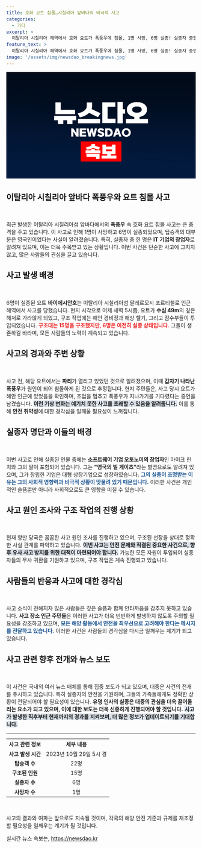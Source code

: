 ```yaml
---
title: 호화 요트 침몰…시칠리아 앞바다의 비극적 사고
categories:
  - 기타
excerpt: >
  이탈리아 시칠리아 해역에서 호화 요트가 폭풍우에 침몰, 1명 사망, 6명 실종! 실종자 중엔 영국의 빌 게이츠로 불리는 IT 거물 마이크 린치가 포함돼, 긴박한 구조작업이 진행 중입니다.
feature_text: >
  이탈리아 시칠리아 해역에서 호화 요트가 폭풍우에 침몰, 1명 사망, 6명 실종! 실종자 중엔 영국의 빌 게이츠로 불리는 IT 거물 마이크 린치가 포함돼, 긴박한 구조작업이 진행 중입니다.
image: '/assets/img/newsdao_breakingnews.jpg'
---
```


<p><img src="/assets/img/newsdao_breakingnews.jpg" alt="koreaapp 속보" /></p>

<h2 data-ke-size="size26">이탈리아 시칠리아 앞바다 폭풍우와 요트 침몰 사고</h2>

<p data-ke-size="size16">&nbsp;</p>

<p data-ke-size="size16">최근 발생한 이탈리아 시칠리아섬 앞바다에서의 <b>폭풍우</b> 속 호화 요트 침몰 사고는 큰 충격을 주고 있습니다. 이 사고로 인해 1명이 사망하고 6명이 실종되었으며, 탑승객의 대부분은 영국인이었다는 사실이 알려졌습니다. 특히, 실종자 중 한 명은 <b>IT 기업의 창업자</b>로 알려져 있으며, 이는 더욱 주목받고 있는 상황입니다. 이번 사건은 단순한 사고에 그치지 않고, 많은 사람들의 관심을 끌고 있습니다.</p>

<h2 data-ke-size="size26">사고 발생 배경</h2>

<p data-ke-size="size16">&nbsp;</p>

<p data-ke-size="size16">6명이 실종된 요트 <b>바이에시안호</b>는 이탈리아 시칠리아섬 팔레르모시 포르티첼로 인근 해역에서 사고를 당했습니다. 현지 시각으로 어제 새벽 5시쯤, 요트가 <b>수심 49m</b>의 깊은 해저로 가라앉게 되었고, 구조 작업에는 해안 경비정과 해상 헬기, 그리고 잠수부들이 투입되었습니다. <b><span style="color: #ee2323;">구조대는 15명을 구조했지만, 6명은 여전히 실종 상태입니다.</span></b> 그들이 생존하길 바라며, 모든 사람들의 노력이 계속되고 있습니다.</p>

<h2 data-ke-size="size26">사고의 경과와 주변 상황</h2>

<p data-ke-size="size16">&nbsp;</p>

<p data-ke-size="size16">사고 전, 해당 요트에서는 <b>파티</b>가 열리고 있었던 것으로 알려졌으며, 이때 <b>갑자기 나타난 폭풍우</b>가 원인이 되어 침몰하게 된 것으로 추정됩니다. 현지 주민들은, 사고 당시 요트가 해안 인근에 있었음을 확인하며, 조업을 멈추고 폭풍우가 지나가기를 기다렸다는 증언을 남겼습니다. <b><span style="background-color: #21538527;">이런 기상 변화는 예기치 못한 사고를 초래할 수 있음을 알려줍니다.</span></b> 이를 통해 <b>안전 취약성</b>에 대한 경각심을 일깨울 필요성이 느껴집니다.</p>

<h2 data-ke-size="size26">실종자 명단과 이들의 배경</h2>

<p data-ke-size="size16">&nbsp;</p>

<p data-ke-size="size16">이번 사고로 인해 실종된 인물 중에는 <b>소프트웨어 기업 오토노미의 창업자</b>인 마이크 린치와 그의 딸이 포함되어 있습니다. 그는 <b>&quot;영국의 빌 게이츠&quot;</b>라는 별명으로도 알려져 있으며, 그가 창립한 기업은 대형 상장기업으로 성장하였습니다. <b><span style="color: #1a5490;">그의 실종이 조명받는 이유는 그의 사회적 영향력과 비극적 상황이 맞물려 있기 때문입니다.</span></b> 이러한 사건은 개인적인 슬픔뿐만 아니라 사회적으로도 큰 영향을 미칠 수 있습니다.</p>

<h2 data-ke-size="size26">사고 원인 조사와 구조 작업의 진행 상황</h2>

<p data-ke-size="size16">&nbsp;</p>

<p data-ke-size="size16">현재 항만 당국은 꼼꼼한 사고 원인 조사를 진행하고 있으며, 구조된 선장을 상대로 정확한 사실 관계를 파악하고 있습니다. <b><span style="background-color: #21538527;">이번 사고는 안전 문제와 직결된 중요한 사건으로, 향후 유사 사고 방지를 위한 대책이 마련되어야 합니다.</span></b> 가능한 모든 자원이 투입되어 실종자들의 무사 귀환을 기원하고 있으며, 구조 작업은 계속 진행되고 있습니다.</p>

<h2 data-ke-size="size26">사람들의 반응과 사고에 대한 경각심</h2>

<p data-ke-size="size16">&nbsp;</p>

<p data-ke-size="size16">사고 소식이 전해지자 많은 사람들은 깊은 슬픔과 함께 안타까움을 감추지 못하고 있습니다. <b>사고 장소 인근 주민들</b>은 이러한 사고가 더욱 빈번하게 발생하지 않도록 주의할 필요성을 강조하고 있으며, <b><span style="color: #1a5490;">모든 해양 활동에서 안전을 최우선으로 고려해야 한다는 메시지를 전달하고 있습니다.</span></b> 이러한 사건은 사람들의 경각심을 다시금 일깨우는 계기가 되고 있습니다. </p>

<h2 data-ke-size="size26">사고 관련 향후 전개와 뉴스 보도</h2>

<p data-ke-size="size16">&nbsp;</p>

<p data-ke-size="size16">이 사건은 국내외 여러 뉴스 매체를 통해 집중 보도가 되고 있으며, 대중은 사건의 전개를 주시하고 있습니다. 특히 실종자의 안전을 기원하며, 그들의 가족들에게도 정확한 상황이 전달되어야 할 필요성이 있습니다. <b>유명 인사의 실종은 대중의 관심을 더욱 끌어올리는 요소가 되고 있으며, 이에 대한 보도는 더욱 신중하게 진행되어야 할 것입니다.</b> <b><span style="background-color: #21538527;">사고가 발생한 직후부터 현재까지의 경과를 지켜보며, 더 많은 정보가 업데이트되기를 기대합니다.</span></b> </p>

<hr>

<table>
  <tr>
    <th style="text-align: center; height: 17px;"><b>사고 관련 정보</b></th>
    <th style="text-align: center; height: 17px;"><b>세부 내용</b></th>
  </tr>
  <tr>
    <td style="text-align: center; height: 17px;"><b>사고 발생 시간</b></td>
    <td style="text-align: center; height: 17px;">2023년 10월 29일 5시 경</td>
  </tr>
  <tr>
    <td style="text-align: center; height: 17px;"><b>탑승객 수</b></td>
    <td style="text-align: center; height: 17px;">22명</td>
  </tr>
  <tr>
    <td style="text-align: center; height: 17px;"><b>구조된 인원</b></td>
    <td style="text-align: center; height: 17px;">15명</td>
  </tr>
  <tr>
    <td style="text-align: center; height: 17px;"><b>실종자 수</b></td>
    <td style="text-align: center; height: 17px;">6명</td>
  </tr>
  <tr>
    <td style="text-align: center; height: 17px;"><b>사망자 수</b></td>
    <td style="text-align: center; height: 17px;">1명</td>
  </tr>
</table>

<p data-ke-size="size16">&nbsp;</p>

<p data-ke-size="size16">사고의 결과와 여파는 앞으로도 지속될 것이며, 각국의 해양 안전 기준과 규제를 재조정할 필요성을 일깨우는 계기가 될 것입니다.</p>
실시간 뉴스 속보는, <a href="https://newsdao.kr" rel="dofollow">https://newsdao.kr</a>


